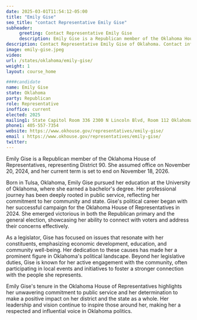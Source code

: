 ```yaml
---
date: 2025-03-01T11:54:12-05:00
title: "Emily Gise"
seo_title: "contact Representative Emily Gise"
subheader:
     greeting: Contact Representative Emily Gise
     description: Emily Gise is a Republican member of the Oklahoma House of Representatives, representing District 90. She assumed office on November 20, 2024, and her current term is set to end on November 18, 2026.
description: Contact Representative Emily Gise of Oklahoma. Contact information for Emily Gise includes email address, phone number, and mailing address.
image: emily-gise.jpeg
video:
url: /states/oklahoma/emily-gise/
weight: 1
layout: course_home

####candidate
name: Emily Gise
state: Oklahoma
party: Republican
role: Representative
inoffice: current
elected: 2025
mailing1: State Capitol Room 336 2300 N Lincoln Blvd, Room 112 Oklahoma City, OK 73105 
phone1: 405-557-7354
website: https://www.okhouse.gov/representatives/emily-gise/
email : https://www.okhouse.gov/representatives/emily-gise/
twitter: 
---
```

Emily Gise is a Republican member of the Oklahoma House of Representatives, representing District 90. She assumed office on November 20, 2024, and her current term is set to end on November 18, 2026.

Born in Tulsa, Oklahoma, Emily Gise pursued her education at the University of Oklahoma, where she earned a bachelor's degree. Her professional journey has been deeply rooted in public service, reflecting her commitment to her community and state. Gise's political career began with her successful campaign for the Oklahoma House of Representatives in 2024. She emerged victorious in both the Republican primary and the general election, showcasing her ability to connect with voters and address their concerns effectively.

As a legislator, Gise has focused on issues that resonate with her constituents, emphasizing economic development, education, and community well-being. Her dedication to these causes has made her a prominent figure in Oklahoma's political landscape. Beyond her legislative duties, Gise is known for her active engagement with the community, often participating in local events and initiatives to foster a stronger connection with the people she represents.

Emily Gise's tenure in the Oklahoma House of Representatives highlights her unwavering commitment to public service and her determination to make a positive impact on her district and the state as a whole. Her leadership and vision continue to inspire those around her, making her a respected and influential voice in Oklahoma politics.
